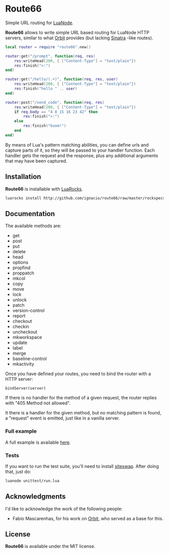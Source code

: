 # Route66 #

Simple URL routing for [LuaNode][1].

**Route66** allows to write simple URL based routing for LuaNode HTTP servers, similar to what [Orbit][2] provides 
(but lacking [Sinatra][3] -like routes).

```lua
local router = require "route66".new()

router:get("/prompt", function(req, res)
	res:writeHead(200, { ["Content-Type"] = "text/plain"})
	res:finish(">:")
end)

router:get("/hello/(.+)", function(req, res, user)
	res:writeHead(200, { ["Content-Type"] = "text/plain"})
	res:finish("hello " .. user)
end)

router:post("/send_code", function(req, res)
	res:writeHead(200, { ["Content-Type"] = "text/plain"})
	if req.body == "4 8 15 16 23 42" then
		res:finish(">:")
	else
		res:finish("boom!")
	end
end)
```

By means of Lua's pattern matching abilities, you can define urls and capture parts of it, so they will be passed to 
your handler function. Each handler gets the request and the response, plus any additional arguments that may have been 
captured.

## Installation #
**Route66** is installable with [LuaRocks][4].

```bash
luarocks install http://github.com/ignacio/route66/raw/master/rockspecs/route66-scm-1.rockspec
```

## Documentation #
The available methods are:

 - get
 - post
 - put
 - delete
 - head
 - options
 - propfind
 - proppatch
 - mkcol
 - copy
 - move
 - lock
 - unlock
 - patch
 - version-control
 - report
 - checkout
 - checkin
 - uncheckout
 - mkworkspace
 - update
 - label
 - merge
 - baseline-control
 - mkactivity

Once you have defined your routes, you need to bind the router with a HTTP server:

    bindServer(server)

If there is no handler for the method of a given request, the router replies with "405 Method not allowed".

It there is a handler for the given method, but no matching pattern is found, a "request" event is emitted, just like in
 a vanilla server.

### Full example #

A full example is available [here](https://gist.github.com/751528).
<script src="https://gist.github.com/751528.js"> </script>

### Tests #

If you want to run the test suite, you'll need to install [siteswap][5]. After doing that, just do:

```bash
luanode unittest/run.lua
````

## Acknowledgments #
I'd like to acknowledge the work of the following people:

 - Fabio Mascarenhas, for his work on [Orbit][2], who served as a base for this.

 
## License #
**Route66** is available under the MIT license.


[1]: https://github.com/ignacio/luanode/
[2]: http://keplerproject.github.com/orbit/
[3]: http://www.sinatrarb.com/
[4]: http://www.luarocks.org/
[5]: https://github.com/ignacio/siteswap/
